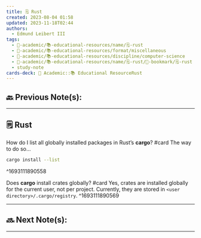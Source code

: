 ```yaml
---
title: 🗒️ Rust
created: 2023-08-04 01:58
updated: 2023-11-18T02:44
authors:
  - Edmund Leibert III
tags:
  - 🔴-academic/📚-educational-resources/name/🗒️-rust
  - 🔴-academic/📚-educational-resources/format/miscellaneous
  - 🔴-academic/📚-educational-resources/discipline/computer-science
  - 🔴-academic/📚-educational-resources/name/🗒️-rust/🔖-bookmark/🗒️-rust
  - study-note
cards-deck: 🔴 Academic::📚 Educational ResourceRust
---
```


## 🔙 Previous Note(s):

---

## 🗒️ Rust


How do I list all globally installed packages in Rust’s **cargo**?
#card 
The way to do so…
```bash
cargo install --list
```
^1693111890558

Does **cargo** install crates globally? 
#card 
Yes, crates are installed globally for the current user, not per project. Currently, they are stored in `<user directory>/.cargo/registry`.
^1693111890569


---

## 🔜 Next Note(s):

---



